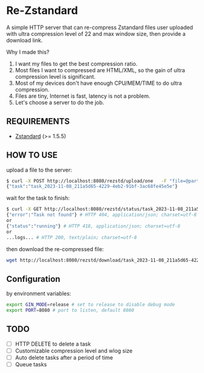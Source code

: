 # Re-Zstandard

A simple HTTP server that can re-compress Zstandard files user uploaded with ultra compression level of 22 and max window size, then provide a download link.

Why I made this?

1. I want my files to get the best compression ratio.
2. Most files I want to compressed are HTML/XML, so the gain of ultra compression level is significant.
3. Most of my devices don't have enough CPU/MEM/TIME to do ultra compression.
4. Files are tiny, Internet is fast, latency is not a problem.
5. Let's choose a server to do the job.

## REQUIREMENTS

- [Zstandard](https://github.com/facebook/zstd) (>= 1.5.5)

## HOW TO USE

upload a file to the server:

```bash
$ curl -X POST http://localhost:8080/rezstd/upload/one   -F "file=@parts.igem.org_wiki-20231102-history.xml.zst"
{"task":"task_2023-11-08_211a5d65-4229-4eb2-91bf-3ac68fe45e5e"}
```

wait for the task to finish:

```bash
$ curl -X GET http://localhost:8080/rezstd/status/task_2023-11-08_211a5d65-4229-4eb2-91bf-3ac68fe45e5e
{"error":"Task not found"} # HTTP 404, application/json; charset=utf-8
or
{"status":"running"} # HTTP 418, application/json; charset=utf-8
or
...logs... # HTTP 200, text/plain; charset=utf-8
```

then download the re-compressed file:

```bash
wget http://localhost:8080/rezstd/download/task_2023-11-08_211a5d65-4229-4eb2-91bf-3ac68fe45e5e/the_file_name_you_want.zst
```

## Configuration

by environment variables:

```bash
export GIN_MODE=release # set to release to disable debug mode
export PORT=8080 # port to listen, default 8080
```

## TODO

- [ ] HTTP DELETE to delete a task
- [ ] Customizable compression level and wlog size
- [ ] Auto delete tasks after a period of time
- [ ] Queue tasks
